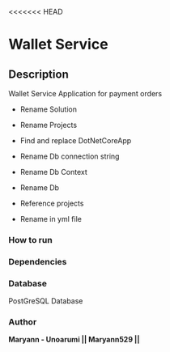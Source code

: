 <<<<<<< HEAD
# Wallet Service

## Description
Wallet Service Application for payment orders
* Rename Solution

* Rename Projects

* Find and replace DotNetCoreApp

* Rename Db connection string

* Rename Db Context

* Rename Db

* Reference projects

* Rename in yml file

### How to run

### Dependencies

### Database
PostGreSQL Database



### Author
  **Maryann - Unoarumi || Maryann529 ||**
